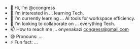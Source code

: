- 👋 Hi, I’m @ccongress
- 👀 I’m interested in ... learning Tech.
- 🌱 I’m currently learning ... AI tools for workspace efficiency.
- 💞️ I’m looking to collaborate on ... everything Tech.
- 📫 How to reach me ... onyenakazi congress@gmail.com
- 😄 Pronouns: ...
- ⚡ Fun fact: ...

<!---
ccongress/ccongress is a ✨ special ✨ repository because its `README.md` (this file) appears on your GitHub profile.
You can click the Preview link to take a look at your changes.
--->
